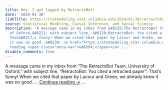 ```yaml
---
title: Hey, I got tagged by RetractoBot!
date: '2024-01-30'
linkTitle: https://statmodeling.stat.columbia.edu/2024/01/30/retractobot-you-cited-a-retracted-paper/
source: Statistical Modeling, Causal Inference, and Social Science
description: 'A message came in my inbox from &#8220;The RetractoBot Team, University
  of Oxford,&#8221; with subject line, &#8220;RetractoBot: You cited a retracted paper&#8221;:
  That&#8217;s funny! When we cited that paper by Lacour and Green, we already knew
  it was no good. &#8230; <a href="https://statmodeling.stat.columbia.edu/2024/01/30/retractobot-you-cited-a-retracted-paper/">Continue
  reading <span class="meta-nav">&#8594;</span></a> ...'
disable_comments: true
---
```

A message came in my inbox from &#8220;The RetractoBot Team, University of Oxford,&#8221; with subject line, &#8220;RetractoBot: You cited a retracted paper&#8221;: That&#8217;s funny! When we cited that paper by Lacour and Green, we already knew it was no good. &#8230; <a href="https://statmodeling.stat.columbia.edu/2024/01/30/retractobot-you-cited-a-retracted-paper/">Continue reading <span class="meta-nav">&#8594;</span></a> ...